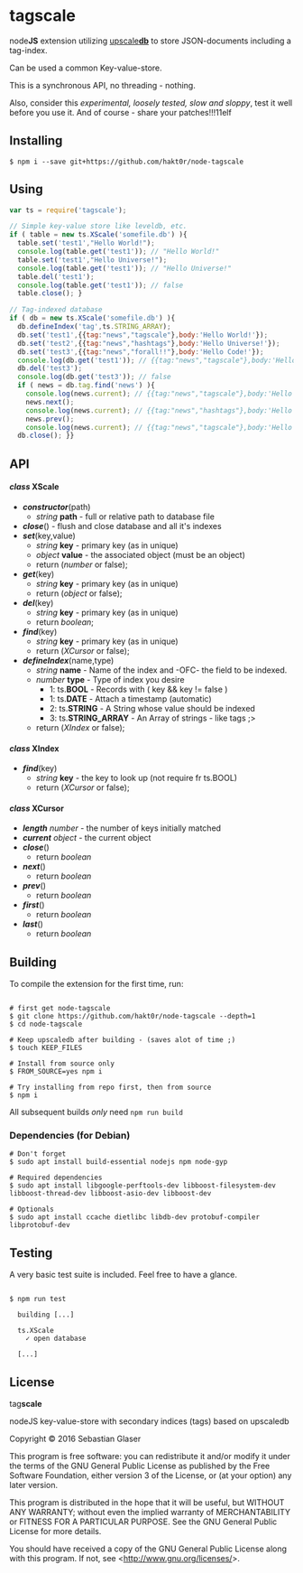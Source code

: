 # tagscale

node**JS** extension utilizing [upscale**db**](https://upscaledb.com/) to store JSON-documents including a tag-index.

Can be used a common Key-value-store.

This is a synchronous API, no threading - nothing.

Also, consider this *experimental, loosely tested, slow and sloppy*, test it well before you use it.
And of course - share your patches!!!11elf

## Installing

```ShellSession
$ npm i --save git+https://github.com/hakt0r/node-tagscale
```

## Using

```JavaScript
var ts = require('tagscale');

// Simple key-value store like leveldb, etc.
if ( table = new ts.XScale('somefile.db') ){
  table.set('test1',"Hello World!");
  console.log(table.get('test1')); // "Hello World!"
  table.set('test1',"Hello Universe!");
  console.log(table.get('test1')); // "Hello Universe!"
  table.del('test1');
  console.log(table.get('test1')); // false
  table.close(); }

// Tag-indexed database
if ( db = new ts.XScale('somefile.db') ){
  db.defineIndex('tag',ts.STRING_ARRAY);
  db.set('test1',{{tag:"news","tagscale"},body:'Hello World!'});
  db.set('test2',{{tag:"news","hashtags"},body:'Hello Universe!'});
  db.set('test3',{{tag:"news","forall!!"},body:'Hello Code!'});
  console.log(db.get('test1')); // {{tag:"news","tagscale"},body:'Hello World!'}
  db.del('test3');
  console.log(db.get('test3')); // false
  if ( news = db.tag.find('news') ){
    console.log(news.current); // {{tag:"news","tagscale"},body:'Hello World!'}
    news.next();
    console.log(news.current); // {{tag:"news","hashtags"},body:'Hello Universe!'}
    news.prev();
    console.log(news.current); // {{tag:"news","tagscale"},body:'Hello World!'}
  db.close(); }}
```
## API

#### *class* **XScale**
  - ***constructor***(path)
    - *string* **path** - full or relative path to database file
  - ***close***() - flush and close database and all it's indexes
  - ***set***(key,value)
    - *string* **key** - primary key (as in unique)
    - *object* **value** - the associated object (must be an object)
    - return (*number* or false);
  - ***get***(key)
    - *string* **key** - primary key (as in unique)
    - return (*object* or false);
  - ***del***(key)
    - *string* **key** - primary key (as in unique)
    - return *boolean*;
  - ***find***(key)
    - *string* **key** - primary key (as in unique)
    - return (*XCursor* or false);
  - ***defineIndex***(name,type)
    - *string* **name** - Name of the index and -OFC- the field to be indexed.
    - *number* **type** - Type of index you desire
      - 1: ts.**BOOL** - Records with ( key && key != false )
      - 1: ts.**DATE** - Attach a timestamp (automatic)
      - 2: ts.**STRING** - A String whose value should be indexed
      - 3: ts.**STRING_ARRAY** - An Array of strings - like tags ;>
    - return (*XIndex* or false);

#### *class* **XIndex**
- ***find***(key)
  - *string* **key** - the key to look up (not require fr ts.BOOL)
  - return (*XCursor* or false);

#### *class* **XCursor**
- ***length*** *number* - the number of keys initially matched
- ***current*** *object* - the current object
- ***close***()
  - return *boolean*
- ***next***()
  - return *boolean*
- ***prev***()
  - return *boolean*
- ***first***()
  - return *boolean*
- ***last***()
  - return *boolean*

## Building

To compile the extension for the first time, run:

```ShellSession

# first get node-tagscale
$ git clone https://github.com/hakt0r/node-tagscale --depth=1
$ cd node-tagscale

# Keep upscaledb after building - (saves alot of time ;)
$ touch KEEP_FILES

# Install from source only
$ FROM_SOURCE=yes npm i

# Try installing from repo first, then from source
$ npm i
```

All subsequent builds *only* need `npm run build`

### Dependencies (for Debian)

```ShellSession
# Don't forget
$ sudo apt install build-essential nodejs npm node-gyp

# Required dependencies
$ sudo apt install libgoogle-perftools-dev libboost-filesystem-dev libboost-thread-dev libboost-asio-dev libboost-dev

# Optionals
$ sudo apt install ccache dietlibc libdb-dev protobuf-compiler libprotobuf-dev
```

## Testing

A very basic test suite is included. Feel free to have a glance.

```ShellSession

$ npm run test

  building [...]

  ts.XScale
    ✓ open database

  [...]

```

## License

tag**scale**

  nodeJS key-value-store with secondary indices (tags) based on upscaledb

  Copyright &copy; 2016 Sebastian Glaser

This program is free software: you can redistribute it and/or modify
it under the terms of the GNU General Public License as published by
the Free Software Foundation, either version 3 of the License, or
(at your option) any later version.

This program is distributed in the hope that it will be useful,
but WITHOUT ANY WARRANTY; without even the implied warranty of
MERCHANTABILITY or FITNESS FOR A PARTICULAR PURPOSE.  See the
GNU General Public License for more details.

You should have received a copy of the GNU General Public License
along with this program.  If not, see &lt;http://www.gnu.org/licenses/&gt;.
